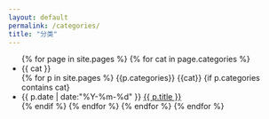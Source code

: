```yaml
---
layout: default
permalink: /categories/
title: "分类"
---
```

<ul class="listing">
 {% for page in site.pages %}
 {% for cat in page.categories %}
    <li class="listing-seperator" id="{{ cat }}">{{ cat }}</li>
    {% for p in site.pages %}
    {{p.categories}}
    {{cat}}
    {if p.categories contains cat}
    <li class="listing-item">
        <time datetime="{{ p.date | date:"%Y-%m-%d" }}">{{ p.date | date:"%Y-%m-%d" }}</time>
        <a href="{{ p.url }}" title="{{ p.title }}">{{ p.title }}</a>
    </li>
    {% endif %}
    {% endfor %}
 {% endfor %}
 {% endfor %}
</ul>
